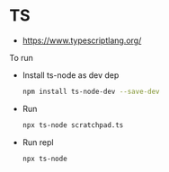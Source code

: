 # TS
* https://www.typescriptlang.org/

To run
* Install ts-node as dev dep 
    ```bash
    npm install ts-node-dev --save-dev
    ```
* Run 
    ```bash 
    npx ts-node scratchpad.ts 
    ```
* Run repl 
    ```bash
    npx ts-node
    ```
